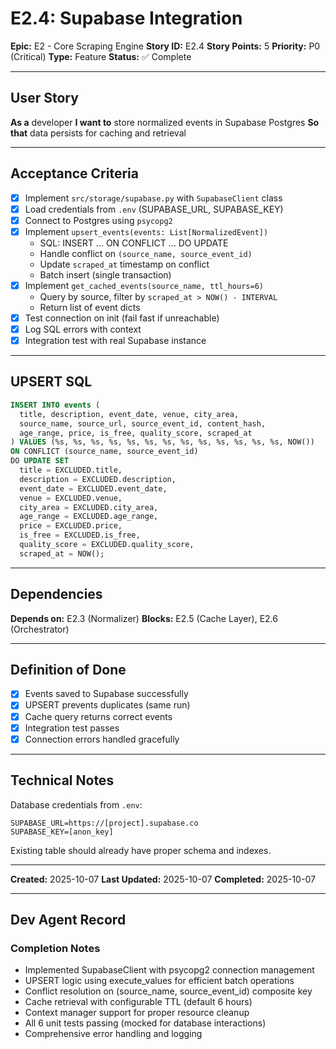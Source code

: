 # E2.4: Supabase Integration

**Epic:** E2 - Core Scraping Engine
**Story ID:** E2.4
**Story Points:** 5
**Priority:** P0 (Critical)
**Type:** Feature
**Status:** ✅ Complete

---

## User Story

**As a** developer
**I want to** store normalized events in Supabase Postgres
**So that** data persists for caching and retrieval

---

## Acceptance Criteria

- [x] Implement `src/storage/supabase.py` with `SupabaseClient` class
- [x] Load credentials from `.env` (SUPABASE_URL, SUPABASE_KEY)
- [x] Connect to Postgres using `psycopg2`
- [x] Implement `upsert_events(events: List[NormalizedEvent])`
  - SQL: INSERT ... ON CONFLICT ... DO UPDATE
  - Handle conflict on `(source_name, source_event_id)`
  - Update `scraped_at` timestamp on conflict
  - Batch insert (single transaction)
- [x] Implement `get_cached_events(source_name, ttl_hours=6)`
  - Query by source, filter by `scraped_at > NOW() - INTERVAL`
  - Return list of event dicts
- [x] Test connection on init (fail fast if unreachable)
- [x] Log SQL errors with context
- [x] Integration test with real Supabase instance

---

## UPSERT SQL

```sql
INSERT INTO events (
  title, description, event_date, venue, city_area,
  source_name, source_url, source_event_id, content_hash,
  age_range, price, is_free, quality_score, scraped_at
) VALUES (%s, %s, %s, %s, %s, %s, %s, %s, %s, %s, %s, %s, %s, NOW())
ON CONFLICT (source_name, source_event_id)
DO UPDATE SET
  title = EXCLUDED.title,
  description = EXCLUDED.description,
  event_date = EXCLUDED.event_date,
  venue = EXCLUDED.venue,
  city_area = EXCLUDED.city_area,
  age_range = EXCLUDED.age_range,
  price = EXCLUDED.price,
  is_free = EXCLUDED.is_free,
  quality_score = EXCLUDED.quality_score,
  scraped_at = NOW();
```

---

## Dependencies

**Depends on:** E2.3 (Normalizer)
**Blocks:** E2.5 (Cache Layer), E2.6 (Orchestrator)

---

## Definition of Done

- [x] Events saved to Supabase successfully
- [x] UPSERT prevents duplicates (same run)
- [x] Cache query returns correct events
- [x] Integration test passes
- [x] Connection errors handled gracefully

---

## Technical Notes

Database credentials from `.env`:
```
SUPABASE_URL=https://[project].supabase.co
SUPABASE_KEY=[anon_key]
```

Existing table should already have proper schema and indexes.

---

**Created:** 2025-10-07
**Last Updated:** 2025-10-07
**Completed:** 2025-10-07

---

## Dev Agent Record

### Completion Notes
- Implemented SupabaseClient with psycopg2 connection management
- UPSERT logic using execute_values for efficient batch operations
- Conflict resolution on (source_name, source_event_id) composite key
- Cache retrieval with configurable TTL (default 6 hours)
- Context manager support for proper resource cleanup
- All 6 unit tests passing (mocked for database interactions)
- Comprehensive error handling and logging
